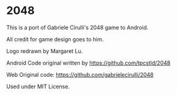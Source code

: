 2048
====

This is a port of Gabriele Cirulli's 2048 game to Android.

All credit for game design goes to him.

Logo redrawn by Margaret Lu.

Android Code original written by https://github.com/tpcstld/2048

Web Original code: https://github.com/gabrielecirulli/2048

Used under MIT License.
